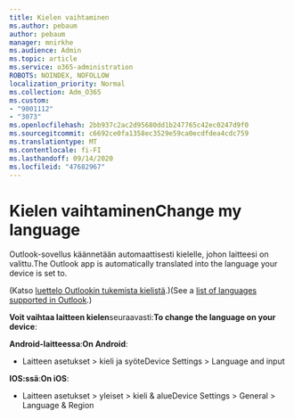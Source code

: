 ```yaml
---
title: Kielen vaihtaminen
ms.author: pebaum
author: pebaum
manager: mnirkhe
ms.audience: Admin
ms.topic: article
ms.service: o365-administration
ROBOTS: NOINDEX, NOFOLLOW
localization_priority: Normal
ms.collection: Adm_O365
ms.custom:
- "9001112"
- "3073"
ms.openlocfilehash: 2bb937c2ac2d95680dd1b247765c42ec0247d9f0
ms.sourcegitcommit: c6692ce0fa1358ec3529e59ca0ecdfdea4cdc759
ms.translationtype: MT
ms.contentlocale: fi-FI
ms.lasthandoff: 09/14/2020
ms.locfileid: "47682967"
---
```

# <a name="change-my-language"></a><span data-ttu-id="c2e93-102">Kielen vaihtaminen</span><span class="sxs-lookup"><span data-stu-id="c2e93-102">Change my language</span></span>

<span data-ttu-id="c2e93-103">Outlook-sovellus käännetään automaattisesti kielelle, johon laitteesi on valittu.</span><span class="sxs-lookup"><span data-stu-id="c2e93-103">The Outlook app is automatically translated into the language your device is set to.</span></span> 

<span data-ttu-id="c2e93-104">(Katso [luettelo Outlookin tukemista kielistä](https://acompli.helpshift.com/a/outlook/?s=general-questions&f=in-which-languages-is-your-app-translated).)</span><span class="sxs-lookup"><span data-stu-id="c2e93-104">(See a [list of languages supported in Outlook](https://acompli.helpshift.com/a/outlook/?s=general-questions&f=in-which-languages-is-your-app-translated).)</span></span> 

<span data-ttu-id="c2e93-105">**Voit vaihtaa laitteen kielen**seuraavasti:</span><span class="sxs-lookup"><span data-stu-id="c2e93-105">**To change the language on your device**:</span></span> 

<span data-ttu-id="c2e93-106">**Android-laitteessa**:</span><span class="sxs-lookup"><span data-stu-id="c2e93-106">**On Android**:</span></span> 

- <span data-ttu-id="c2e93-107">Laitteen asetukset > kieli ja syöte</span><span class="sxs-lookup"><span data-stu-id="c2e93-107">Device Settings > Language and input</span></span> 

<span data-ttu-id="c2e93-108">**IOS:ssä**:</span><span class="sxs-lookup"><span data-stu-id="c2e93-108">**On iOS**:</span></span> 

- <span data-ttu-id="c2e93-109">Laitteen asetukset > yleiset > kieli & alue</span><span class="sxs-lookup"><span data-stu-id="c2e93-109">Device Settings > General > Language & Region</span></span> 
